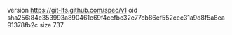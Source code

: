 version https://git-lfs.github.com/spec/v1
oid sha256:84e353993a890461e69f4cefbc32e77cb86ef552cec31a9d8f5a8ea91378fb2c
size 737
